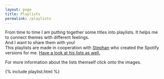```yaml
---
layout: page
title: Playlists
permalink: /playlists
---
```


From time to time I am putting together some titles into playlists. It helps me to connect themes with different feelings.  
And I want to share them with you!  
This playlists are made in cooperation with <a href="https://teabot.de/" target="_blank">Stephan</a> who created the Spotify versions for me. <a href="https://music.teabot.de/" target="_blank">Have a look at his lists as well.</a>

For more information about the lists themself click onto the images. 

{% include playlist.html %}
